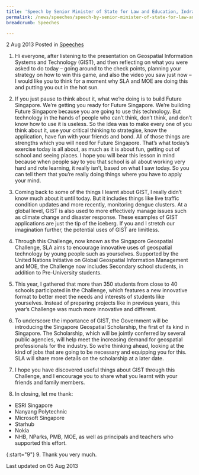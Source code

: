 ```yaml
---
title: 'Speech by Senior Minister of State for Law and Education, Indranee Rajah at the Singapore Geospatial Challenge Awards Ceremony 2013'
permalink: /news/speeches/speech-by-senior-minister-of-state-for-law-and-education--indran0/
breadcrumb: Speeches

---
```





2 Aug 2013 Posted in [Speeches](/news/speeches)


1. Hi everyone, after listening to the presentation on Geospatial Information Systems and Technology (GIST), and then reflecting on what you were asked to do today – going around to the check points, planning your strategy on how to win this game, and also the video you saw just now – I would like you to think for a moment why SLA and MOE are doing this and putting you out in the hot sun.

2. If you just pause to think about it, what we’re doing is to build Future Singapore. We’re getting you ready for Future Singapore. We’re building Future Singapore because you are going to use this technology. But technology in the hands of people who can’t think, don’t think, and don’t know how to use it is useless. So the idea was to make every one of you think about it, use your critical thinking to strategise, know the application, have fun with your friends and bond. All of those things are strengths which you will need for Future Singapore. That’s what today’s exercise today is all about, as much as it is about fun, getting out of school and seeing places. I hope you will bear this lesson in mind because when people say to you that school is all about working very hard and rote learning, it really isn’t, based on what I saw today. So you can tell them that you’re really doing things where you have to apply your mind.

3. Coming back to some of the things I learnt about GIST, I really didn’t know much about it until today. But it includes things like live traffic condition updates and more recently, monitoring dengue clusters. At a global level, GIST is also used to more effectively manage issues such as climate change and disaster response. These examples of GIST applications are just the tip of the iceberg. If you and I stretch our imagination further, the potential uses of GIST are limitless.

4. Through this Challenge, now known as the Singapore Geospatial Challenge, SLA aims to encourage innovative uses of geospatial technology by young people such as yourselves. Supported by the United Nations Initiative on Global Geospatial Information Management and MOE, the Challenge now includes Secondary school students, in addition to Pre-University students.

5. This year, I gathered that more than 350 students from close to 40 schools participated in the Challenge, which features a new innovative format to better meet the needs and interests of students like yourselves. Instead of preparing projects like in previous years, this year’s Challenge was much more innovative and different.

6. To underscore the importance of GIST, the Government will be introducing the Singapore Geospatial Scholarship, the first of its kind in Singapore. The Scholarship, which will be jointly conferred by several public agencies, will help meet the increasing demand for geospatial professionals for the industry. So we’re thinking ahead, looking at the kind of jobs that are going to be necessary and equipping you for this. SLA will share more details on the scholarship at a later date.

7. I hope you have discovered useful things about GIST through this Challenge, and I encourage you to share what you learnt with your friends and family members.

8. In closing, let me thank:

* ESRI Singapore
* Nanyang Polytechnic
* Microsoft Singapore
* Starhub
* Nokia
* NHB, NParks, PMB, MOE, as well as principals and teachers who supported this effort.

{:start="9"}
9. Thank you very much.

<p class="right-side-updated">Last updated on 05 Aug 2013</p> 
